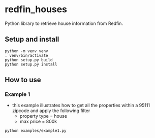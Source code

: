 # redfin_houses
Python library to retrieve house information from Redfin.

## Setup and install
```
python -m venv venv
. venv/bin/activate
python setup.py build
python setup.py install
```

## How to use

### Example 1
* this example illustrates how to get all the properties within a 95111 zipcode and apply the following filter
    * property type = house
    * max price = 800k

```bash
python examples/example1.py
```